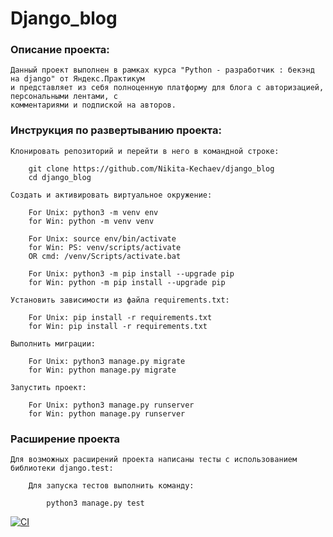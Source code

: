 # Django_blog

### Описание проекта:
    Данный проект выполнен в рамках курса "Python - разработчик : бекэнд на django" от Яндекс.Практикум
    и представляет из себя полноценную платформу для блога с авторизацией, персональными лентами, с 
    комментариями и подпиской на авторов.

### Инструкция по развертыванию проекта:
    Клонировать репозиторий и перейти в него в командной строке:
    
        git clone https://github.com/Nikita-Kechaev/django_blog
        cd django_blog
    
    Cоздать и активировать виртуальное окружение:
    
        For Unix: python3 -m venv env
        for Win: python -m venv venv

        For Unix: source env/bin/activate
        for Win: PS: venv/scripts/activate
        OR cmd: /venv/Scripts/activate.bat

        For Unix: python3 -m pip install --upgrade pip
        for Win: python -m pip install --upgrade pip

    Установить зависимости из файла requirements.txt:

        For Unix: pip install -r requirements.txt
        for Win: pip install -r requirements.txt

    Выполнить миграции:

        For Unix: python3 manage.py migrate
        for Win: python manage.py migrate

    Запустить проект:

        For Unix: python3 manage.py runserver
        for Win: python manage.py runserver
### Расширение проекта
    Для возможных расширений проекта написаны тесты с использованием библиотеки django.test:
        
        Для запуска тестов выполнить команду:
        
            python3 manage.py test
    
    
         

[![CI](https://github.com/yandex-praktikum/hw05_final/actions/workflows/python-app.yml/badge.svg?branch=master)](https://github.com/yandex-praktikum/hw05_final/actions/workflows/python-app.yml)
